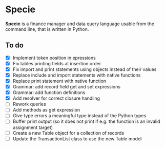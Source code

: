 # Specie

**Specie** is a finance manager and data query language usable from the command line, that is written in Python.

## To do

* [X] Implement token position in epressions
* [X] Fix tables printing fields at insertion order
* [X] Fix import and print statements using objects instead of their values
* [X] Replace include and import statements with native functions
* [X] Replace print statement with native function
* [X] Grammar: add record field get and set expressions
* [X] Grammar: add function definitions
* [X] Add resolver for correct closure handling
* [ ] Rework queries
* [ ] Add methods as get expression
* [ ] Give type errors a meaningful type instead of the Python types
* [ ] Buffer print output (so it does not print if e.g. the function is an invalid assignment target)
* [ ] Create a new Table object for a collection of records
* [ ] Update the TransactionList class to use the new Table model
